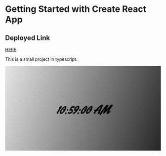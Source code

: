 # Getting Started with Create React App

## Deployed Link

[HERE](https://essi5764.github.io/React_Quiz_App/)

This is a small project in typescript.

![PROJECT](./src/assets/clock.jpg)
